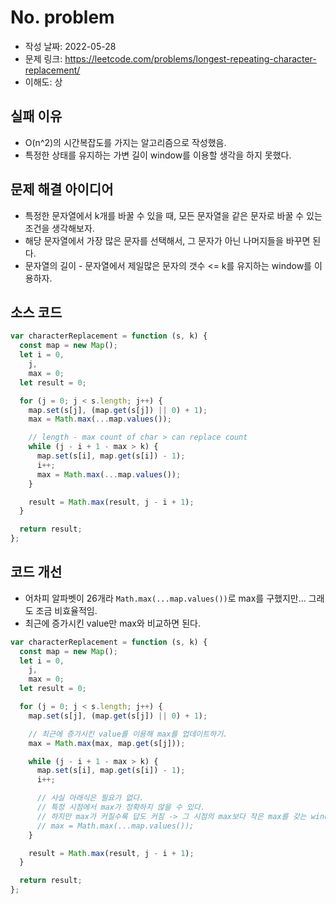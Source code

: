 # No. problem

- 작성 날짜: 2022-05-28
- 문제 링크: https://leetcode.com/problems/longest-repeating-character-replacement/
- 이해도: 상

## 실패 이유

- O(n^2)의 시간복잡도를 가지는 알고리즘으로 작성했음.
- 특정한 상태를 유지하는 가변 길이 window를 이용할 생각을 하지 못했다.

## 문제 해결 아이디어

- 특정한 문자열에서 k개를 바꿀 수 있을 때, 모든 문자열을 같은 문자로 바꿀 수 있는 조건을 생각해보자.
- 해당 문자열에서 가장 많은 문자를 선택해서, 그 문자가 아닌 나머지들을 바꾸면 된다.
- 문자열의 길이 - 문자열에서 제일많은 문자의 갯수 <= k를 유지하는 window를 이용하자.

## 소스 코드

```js
var characterReplacement = function (s, k) {
  const map = new Map();
  let i = 0,
    j,
    max = 0;
  let result = 0;

  for (j = 0; j < s.length; j++) {
    map.set(s[j], (map.get(s[j]) || 0) + 1);
    max = Math.max(...map.values());

    // length - max count of char > can replace count
    while (j - i + 1 - max > k) {
      map.set(s[i], map.get(s[i]) - 1);
      i++;
      max = Math.max(...map.values());
    }

    result = Math.max(result, j - i + 1);
  }

  return result;
};
```

## 코드 개선

- 어차피 알파벳이 26개라 `Math.max(...map.values())`로 max를 구했지만... 그래도 조금 비효율적임.
- 최근에 증가시킨 value만 max와 비교하면 된다.

```js
var characterReplacement = function (s, k) {
  const map = new Map();
  let i = 0,
    j,
    max = 0;
  let result = 0;

  for (j = 0; j < s.length; j++) {
    map.set(s[j], (map.get(s[j]) || 0) + 1);

    // 최근에 증가시킨 value를 이용해 max를 업데이트하기.
    max = Math.max(max, map.get(s[j]));

    while (j - i + 1 - max > k) {
      map.set(s[i], map.get(s[i]) - 1);
      i++;

      // 사실 아래식은 필요가 없다.
      // 특정 시점에서 max가 정확하지 않을 수 있다.
      // 하지만 max가 커질수록 답도 커짐 -> 그 시점의 max보다 작은 max를 갖는 window가 result를 업데이트시킬 가능성이 없음.
      // max = Math.max(...map.values());
    }

    result = Math.max(result, j - i + 1);
  }

  return result;
};
```

